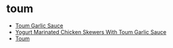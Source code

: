 # toum

 * [Toum Garlic Sauce](../../index/t/toum-garlic-sauce.json)
 * [Yogurt Marinated Chicken Skewers With Toum Garlic Sauce](../../index/y/yogurt-marinated-chicken-skewers-with-toum-garlic-sauce.json)
 * [Toum](../../index/t/toum.json)
